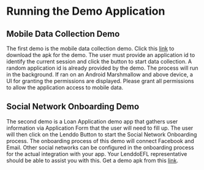 # Running the Demo Application



## Mobile Data Collection Demo
The first demo is the mobile data collection demo. Click this [link](datasdk_demo_v2.2.6-debug.apk) to download the apk for the demo. The user must provide an application id to identify the current session and click the button to start data collection. A random application id is already provided by the demo. The process will run in the background. If ran on an Android Marshmallow and above device, a UI for granting the permissions are displayed. Please grant all permissions to allow the application access to mobile data.



## Social Network Onboarding Demo
The second demo is a Loan Application demo app that gathers user information via Application Form that the user will need to fill up. The user will then click on the Lenddo Button to start the Social Network Onboarding process. The onboarding process of this demo will connect Facebook and Email. Other social networks can be configured in the onboarding process for the actual integration with your app. Your LenddoEFL representative should be able to assist you with this. Get a demo apk from this [link](onboarding_demo_v1.2.6-debug.apk).
